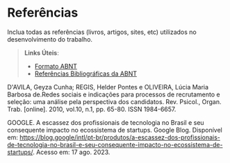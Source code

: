 # Referências

Inclua todas as referências (livros, artigos, sites, etc) utilizados no desenvolvimento do trabalho.

> **Links Úteis**:
> - [Formato ABNT](https://www.normastecnicas.com/abnt/trabalhos-academicos/referencias/)
> - [Referências Bibliográficas da ABNT](https://comunidade.rockcontent.com/referencia-bibliografica-abnt/)

D'AVILA, Geyza Cunha; REGIS, Helder Pontes  e  OLIVEIRA, Lúcia Maria Barbosa de.Redes sociais e indicações para processos de recrutamento e seleção: uma análise pela perspectiva dos candidatos. Rev. Psicol., Organ. Trab. [online]. 2010, vol.10, n.1, pp. 65-80. ISSN 1984-6657.

GOOGLE. A escassez dos profissionais de tecnologia no Brasil e seu consequente impacto no ecossistema de startups. Google Blog. Disponível em: https://blog.google/intl/pt-br/produtos/a-escassez-dos-profissionais-de-tecnologia-no-brasil-e-seu-consequente-impacto-no-ecossistema-de-startups/. Acesso em: 17 ago. 2023.
